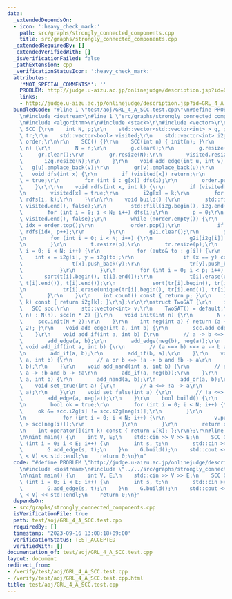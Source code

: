 ```yaml
---
data:
  _extendedDependsOn:
  - icon: ':heavy_check_mark:'
    path: src/graphs/strongly_connected_components.cpp
    title: src/graphs/strongly_connected_components.cpp
  _extendedRequiredBy: []
  _extendedVerifiedWith: []
  _isVerificationFailed: false
  _pathExtension: cpp
  _verificationStatusIcon: ':heavy_check_mark:'
  attributes:
    '*NOT_SPECIAL_COMMENTS*': ''
    PROBLEM: http://judge.u-aizu.ac.jp/onlinejudge/description.jsp?id=GRL_4_A
    links:
    - http://judge.u-aizu.ac.jp/onlinejudge/description.jsp?id=GRL_4_A
  bundledCode: "#line 1 \"test/aoj/GRL_4_A_SCC.test.cpp\"\n#define PROBLEM \"http://judge.u-aizu.ac.jp/onlinejudge/description.jsp?id=GRL_4_A\"\
    \n#include <iostream>\n#line 1 \"src/graphs/strongly_connected_components.cpp\"\
    \n#include <algorithm>\r\n#include <stack>\r\n#include <vector>\r\n\r\nstruct\
    \ SCC {\r\n    int N, p;\r\n    std::vector<std::vector<int> > g, gr, g2i, t,\
    \ tr;\r\n    std::vector<bool> visited;\r\n    std::vector<int> i2g;\r\n    std::stack<int>\
    \ order;\r\n\r\n    SCC() {}\r\n    SCC(int n) { init(n); }\r\n    void init(int\
    \ n) {\r\n        N = n;\r\n        g.clear();\r\n        g.resize(N);\r\n   \
    \     gr.clear();\r\n        gr.resize(N);\r\n        visited.resize(N);\r\n \
    \       i2g.resize(N);\r\n    }\r\n    void add_edge(int u, int v) {\r\n     \
    \   g[u].emplace_back(v);\r\n        gr[v].emplace_back(u);\r\n    }\r\n\r\n \
    \   void dfs(int x) {\r\n        if (visited[x]) return;\r\n        visited[x]\
    \ = true;\r\n        for (int i : g[x]) dfs(i);\r\n        order.push(x);\r\n\
    \    }\r\n\r\n    void rdfs(int x, int k) {\r\n        if (visited[x]) return;\r\
    \n        visited[x] = true;\r\n        i2g[x] = k;\r\n        for (int i : gr[x])\
    \ rdfs(i, k);\r\n    }\r\n\r\n    void build() {\r\n        std::fill(visited.begin(),\
    \ visited.end(), false);\r\n        std::fill(i2g.begin(), i2g.end(), -1);\r\n\
    \        for (int i = 0; i < N; i++) dfs(i);\r\n        p = 0;\r\n        std::fill(visited.begin(),\
    \ visited.end(), false);\r\n        while (!order.empty()) {\r\n            int\
    \ idx = order.top();\r\n            order.pop();\r\n            if (!visited[idx])\
    \ rdfs(idx, p++);\r\n        }\r\n        g2i.clear();\r\n        g2i.resize(p);\r\
    \n        for (int i = 0; i < N; i++) {\r\n            g2i[i2g[i]].push_back(i);\r\
    \n        }\r\n        t.resize(p);\r\n        tr.resize(p);\r\n        for (int\
    \ i = 0; i < N; i++) {\r\n            for (auto& to : g[i]) {\r\n            \
    \    int x = i2g[i], y = i2g[to];\r\n                if (x == y) continue;\r\n\
    \                t[x].push_back(y);\r\n                tr[y].push_back(x);\r\n\
    \            }\r\n        }\r\n        for (int i = 0; i < p; i++) {\r\n     \
    \       sort(t[i].begin(), t[i].end());\r\n            t[i].erase(unique(t[i].begin(),\
    \ t[i].end()), t[i].end());\r\n            sort(tr[i].begin(), tr[i].end());\r\
    \n            tr[i].erase(unique(tr[i].begin(), tr[i].end()), tr[i].end());\r\n\
    \        }\r\n    }\r\n    int count() const { return p; }\r\n    int operator[](int\
    \ k) const { return i2g[k]; }\r\n};\r\n\r\nstruct TwoSAT {\r\n    int N;\r\n \
    \   SCC scc;\r\n    std::vector<int> v;\r\n    TwoSAT() = default;\r\n    TwoSAT(int\
    \ n) : N(n), scc(n * 2) {}\r\n    void init(int n) {\r\n        N = n;\r\n   \
    \     scc.init(N * 2);\r\n    }\r\n    int neg(int a) { return (a + N) % (N *\
    \ 2); }\r\n    void add_edge(int a, int b) {\r\n        scc.add_edge(a, b);\r\n\
    \    }\r\n    void add_if(int a, int b) {\r\n        // a -> b <=> !b -> !a\r\n\
    \        add_edge(a, b);\r\n        add_edge(neg(b), neg(a));\r\n    }\r\n   \
    \ void add_iff(int a, int b) {\r\n        // (a <=> b) <=> a -> b and b -> a\r\
    \n        add_if(a, b);\r\n        add_if(b, a);\r\n    }\r\n    void add_or(int\
    \ a, int b) {\r\n        // a or b <=> !a -> b and !b -> a\r\n        add_if(neg(a),\
    \ b);\r\n    }\r\n    void add_nand(int a, int b) {\r\n        // a nand b <=>\
    \ a -> !b and b -> !a\r\n        add_if(a, neg(b));\r\n    }\r\n    void add_xor(int\
    \ a, int b) {\r\n        add_nand(a, b);\r\n        add_or(a, b);\r\n    }\r\n\
    \    void set_true(int a) {\r\n        // a <=> !a -> a\r\n        add_edge(neg(a),\
    \ a);\r\n    }\r\n    void set_false(int a) {\r\n        // !a <=> a -> !a\r\n\
    \        add_edge(a, neg(a));\r\n    }\r\n    bool build() {\r\n        scc.build();\r\
    \n        bool ok = true;\r\n        for (int i = 0; i < N; i++) {\r\n       \
    \     ok &= scc.i2g[i] != scc.i2g[neg(i)];\r\n        }\r\n        if (ok) {\r\
    \n            for (int i = 0; i < N; i++) {\r\n                v.push_back(scc[i]\
    \ > scc[neg(i)]);\r\n            }\r\n        }\r\n        return ok;\r\n    }\r\
    \n    int operator[](int k) const { return v[k]; };\r\n};\r\n#line 4 \"test/aoj/GRL_4_A_SCC.test.cpp\"\
    \n\nint main() {\n    int V, E;\n    std::cin >> V >> E;\n    SCC G(V);\n    for\
    \ (int i = 0; i < E; i++) {\n        int s, t;\n        std::cin >> s >> t;\n\
    \        G.add_edge(s, t);\n    }\n    G.build();\n    std::cout << (G.count()\
    \ < V) << std::endl;\n    return 0;\n}\n"
  code: "#define PROBLEM \"http://judge.u-aizu.ac.jp/onlinejudge/description.jsp?id=GRL_4_A\"\
    \n#include <iostream>\n#include \"../../src/graphs/strongly_connected_components.cpp\"\
    \n\nint main() {\n    int V, E;\n    std::cin >> V >> E;\n    SCC G(V);\n    for\
    \ (int i = 0; i < E; i++) {\n        int s, t;\n        std::cin >> s >> t;\n\
    \        G.add_edge(s, t);\n    }\n    G.build();\n    std::cout << (G.count()\
    \ < V) << std::endl;\n    return 0;\n}"
  dependsOn:
  - src/graphs/strongly_connected_components.cpp
  isVerificationFile: true
  path: test/aoj/GRL_4_A_SCC.test.cpp
  requiredBy: []
  timestamp: '2023-09-16 13:08:18+09:00'
  verificationStatus: TEST_ACCEPTED
  verifiedWith: []
documentation_of: test/aoj/GRL_4_A_SCC.test.cpp
layout: document
redirect_from:
- /verify/test/aoj/GRL_4_A_SCC.test.cpp
- /verify/test/aoj/GRL_4_A_SCC.test.cpp.html
title: test/aoj/GRL_4_A_SCC.test.cpp
---
```

